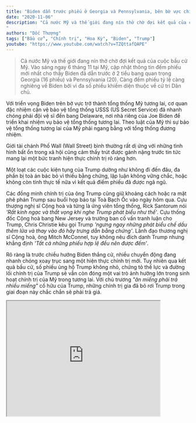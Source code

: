 ```yaml
---
title: "Biden dẫn trước phiếu ở Georgia và Pennsylvania, bên bờ vực chiến thắng"
date: "2020-11-06"
description: "Cả nước Mỹ và thế giới đang nín thở chờ đợi kết quả của cuộc bầu cử Mỹ. Vào sáng ngay 6 tháng 11 tại Mỹ, cập nhật thông tin đếm phiếu mới nhất cho thấy Biden đã dẫn trước ở 2 tiểu bang quan trọng Georgia (16 phiếu) và Pennsylvania (20). Càng đếm phiếu tỷ lệ càng nghiêng về Biden bởi vì đa số phiếu khiếm diện thuộc về cử tri Dân chủ.
"
authors: "Dốc Thượng"
tags: ["Bầu cử", "Chính trị", "Hoa Kỳ", "Biden", "Trump"]
youtube: "https://www.youtube.com/watch?v=TZQttafQAPE"
---
```


>Cả nước Mỹ và thế giới đang nín thở chờ đợi kết quả của cuộc bầu cử Mỹ. Vào sáng ngay 6 tháng 11 tại Mỹ, cập nhật thông tin đếm phiếu mới nhất cho thấy Biden đã dẫn trước ở 2 tiểu bang quan trọng Georgia (16 phiếu) và Pennsylvania (20). Càng đếm phiếu tỷ lệ càng nghiêng về Biden bởi vì đa số phiếu khiếm diện thuộc về cử tri Dân chủ.

Với triển vọng Biden trên bờ vực trở thành tổng thống Mỹ tương lai, cơ quan đặc nhiệm cận vệ bảo vệ tổng thống USSS (US Secret Service) đã nhanh chóng phái đội vệ sĩ đến bang Delaware, nơi nhà riêng của Joe Biden để triển khai nhiệm vụ bảo vệ tổng thống tương lai. Theo luật của Mỹ thì sự bảo vệ tổng thống tương lai của Mỹ phải ngang bằng với tổng thống đương nhiệm. 

Giới tài chánh Phố Wall (Wall Street) bình thường rất dị ứng với những tình hình bất ổn trong xã hội cũng cảm thấy trút được gánh nặng trước tin tức mang lại một bức tranh hiện thực chính trị rõ ràng hơn. 

Một loạt các cuộc kiện tụng của Trump dường như không đi đến đâu, đa phần bị toà án bác bỏ vì thiếu bằng chứng, lập luận không vững chắc, hoặc không còn tính thực tế nữa vì kết quả điếm phiếu đã được ngã ngũ.

Các đồng minh chính trị của ông Trump cũng giữ khoảng cách hoặc ra mặt phê phán Trump sau buổi họp báo tại Toà Bạch Ốc vào ngày hôm qua. Cựu thượng nghị sĩ Cộng hoà và từng là ứng viên tổng thống, Rick Santorum nói _'Rất kinh ngạc và thất vọng khi nghe Trump phát biểu như thế'_. Cựu thống đốc Cộng hoà bang New Jersey và trưởng ban cố vấn tranh luận cho Trump, Chris Christie kêu gọi Trump _'ngưng ngay những phát biểu chế dầu thêm lửa và thay vào đó hãy trưng dẫn bằng chứng'_. Lãnh đạo thương nghị sĩ Cộng hoà, ông Mitch McConnel, tuy không nêu đích danh Trump nhưng khẳng định _'Tất cả những phiếu hợp lệ đều nên được đếm'_.

Rõ ràng là trước chiều hướng Biden thắng cử, nhiều chuyển động đang nhanh chóng xoay trục sang một hiện thực chính trị mới. Tuy nhiên qua kết quả bầu cử, số phiếu ủng hộ Trump không nhỏ, chứng tỏ thế lực và đường lối chính trị của Trump sẽ vẫn còn đóng một vai trò ảnh hưởng lớn trong sinh hoạt chính trị của Mỹ trong tương lai. Với chủ trương _"ăn miếng phải trả nhiều miếng"_ cố hữu của Trump, những chính trị gia đã bỏ rơi Trump trong giai đoạn này chắc chắn sẽ phải trả giá. 

<iframe width="420" height="315" src="https://www.youtube.com/embed/TZQttafQAPE"></iframe>